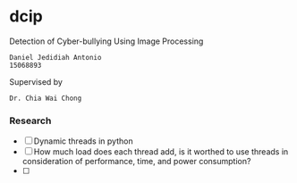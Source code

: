 # dcip
Detection of Cyber-bullying Using Image Processing


```
Daniel Jedidiah Antonio
15068893
```
Supervised by
```
Dr. Chia Wai Chong
```


### Research
- [ ] Dynamic threads in python
- [ ] How much load does each thread add, is it worthed to use threads in consideration of performance, time, and power consumption?
- [ ] 